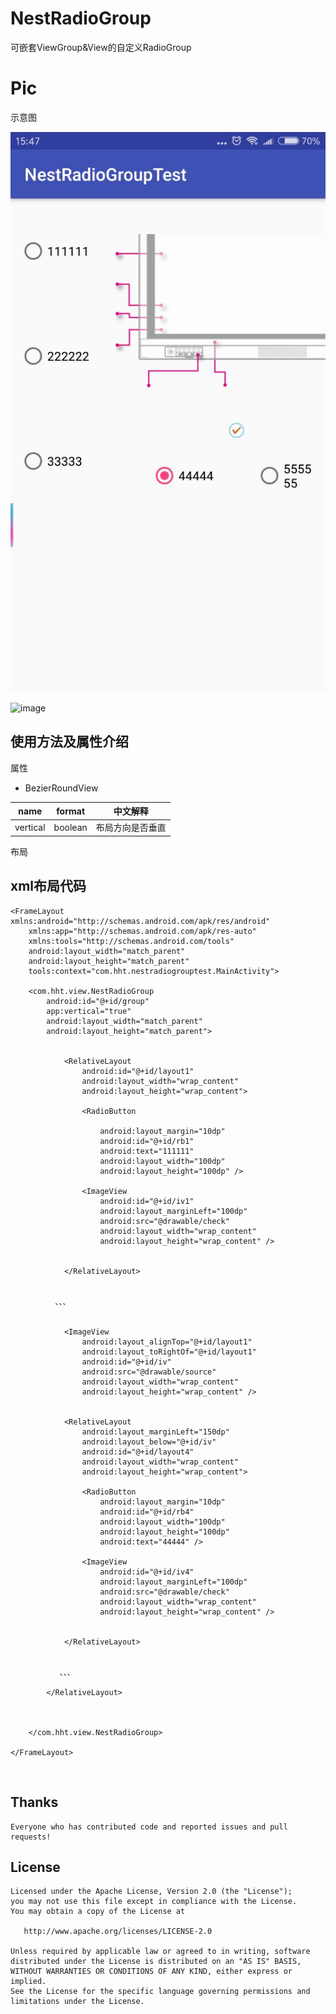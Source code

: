 # NestRadioGroup
可嵌套ViewGroup&amp;View的自定义RadioGroup


# Pic

示意图



![image](https://github.com/RealMoMo/NestRadioGroup/blob/master/pic/show1.jpg)

![image](https://github.com/RealMoMo/NestRadioGroup/blob/master/pic/show2.jpg)


## 使用方法及属性介绍

属性
 - BezierRoundView

name               | format      |中文解释
----               |------       |----
vertical           | boolean   	 |布局方向是否垂直

布局
<br/>

## xml布局代码
```
<FrameLayout xmlns:android="http://schemas.android.com/apk/res/android"
    xmlns:app="http://schemas.android.com/apk/res-auto"
    xmlns:tools="http://schemas.android.com/tools"
    android:layout_width="match_parent"
    android:layout_height="match_parent"
    tools:context="com.hht.nestradiogrouptest.MainActivity">

    <com.hht.view.NestRadioGroup
        android:id="@+id/group"
        app:vertical="true"
        android:layout_width="match_parent"
        android:layout_height="match_parent">

       
            <RelativeLayout
                android:id="@+id/layout1"
                android:layout_width="wrap_content"
                android:layout_height="wrap_content">

                <RadioButton

                    android:layout_margin="10dp"
                    android:id="@+id/rb1"
                    android:text="111111"
                    android:layout_width="100dp"
                    android:layout_height="100dp" />

                <ImageView
                    android:id="@+id/iv1"
                    android:layout_marginLeft="100dp"
                    android:src="@drawable/check"
                    android:layout_width="wrap_content"
                    android:layout_height="wrap_content" />


            </RelativeLayout>


          、、、


            <ImageView
                android:layout_alignTop="@+id/layout1"
                android:layout_toRightOf="@+id/layout1"
                android:id="@+id/iv"
                android:src="@drawable/source"
                android:layout_width="wrap_content"
                android:layout_height="wrap_content" />


            <RelativeLayout
                android:layout_marginLeft="150dp"
                android:layout_below="@+id/iv"
                android:id="@+id/layout4"
                android:layout_width="wrap_content"
                android:layout_height="wrap_content">

                <RadioButton
                    android:layout_margin="10dp"
                    android:id="@+id/rb4"
                    android:layout_width="100dp"
                    android:layout_height="100dp"
                    android:text="44444" />

                <ImageView
                    android:id="@+id/iv4"
                    android:layout_marginLeft="100dp"
                    android:src="@drawable/check"
                    android:layout_width="wrap_content"
                    android:layout_height="wrap_content" />


            </RelativeLayout>


           、、、

        </RelativeLayout>



    </com.hht.view.NestRadioGroup>

</FrameLayout>

```
<br/>


## Thanks
	Everyone who has contributed code and reported issues and pull requests!


## License

	Licensed under the Apache License, Version 2.0 (the "License");
	you may not use this file except in compliance with the License.
	You may obtain a copy of the License at

	   http://www.apache.org/licenses/LICENSE-2.0

	Unless required by applicable law or agreed to in writing, software
	distributed under the License is distributed on an "AS IS" BASIS,
	WITHOUT WARRANTIES OR CONDITIONS OF ANY KIND, either express or implied.
	See the License for the specific language governing permissions and
	limitations under the License.